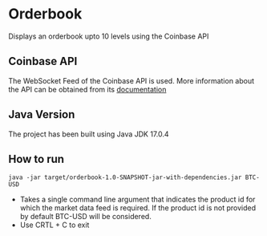 # Orderbook
Displays an orderbook upto 10 levels using the Coinbase API

## Coinbase API
The WebSocket Feed of the Coinbase API is used. More information about the API can be obtained from its [documentation](https://docs.cloud.coinbase.com/exchange/docs/websocket-overview)

## Java Version
The project has been built using Java JDK 17.0.4

## How to run
`java -jar target/orderbook-1.0-SNAPSHOT-jar-with-dependencies.jar BTC-USD`
<ul>
<li>Takes a single command line argument that indicates the product id for which the market data feed is required. If the product id is not provided by default BTC-USD will be considered.</li>
<li>Use CRTL + C to exit</li>
</ul>